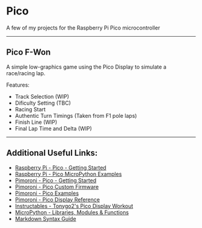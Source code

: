 # Pico
A few of my projects for the Raspberry Pi Pico microcontroller

---

## Pico F-Won

A simple low-graphics game using the Pico Display to simulate a race/racing lap.

Features:
 - Track Selection (WIP)
 - Dificulty Setting (TBC)
 - Racing Start
 - Authentic Turn Timings (Taken from F1 pole laps)
 - Finish Line (WIP)
 - Final Lap Time and Delta (WIP)

---


## Additional Useful Links:
- [Raspberry Pi - Pico - Getting Started](https://www.raspberrypi.org/documentation/pico/getting-started/)
- [Raspberry Pi - Pico MicroPython Examples](https://github.com/raspberrypi/pico-micropython-examples)
- [Pimoroni - Pico - Getting Started](https://learn.pimoroni.com/tutorial/hel/getting-started-with-pico)
- [Pimoroni - Pico Custom Firmware](https://github.com/pimoroni/pimoroni-pico/releases)
- [Pimoroni - Pico Examples](https://github.com/pimoroni/pimoroni-pico)
- [Pimoroni - Pico Display Reference](https://github.com/pimoroni/pimoroni-pico/tree/main/micropython/modules/pico_display)
- [Instructables - Tonygo2's Pico Display Workout](https://www.instructables.com/Pimoroni-Pico-Display-Workout/)
- [MicroPython - Libraries, Modules & Functions](https://docs.micropython.org/en/latest/library/index.html#python-standard-libraries-and-micro-libraries)
- [Markdown Syntax Guide](https://www.markdownguide.org/basic-syntax/)